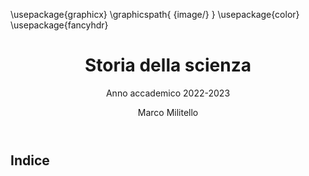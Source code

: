 ---
documentclass: article
fontsize: 12pt

header-includes: |
    \usepackage{graphicx}
    \graphicspath{ {image/} }
    \usepackage{color}
    \usepackage{fancyhdr}

title: Storia della scienza
subtitle: Anno accademico 2022-2023
author: Marco Militello

geometry:
    - a4paper
    - right=1cm
    - left=1cm
    - top=2.5cm
    - bottom=2cm

toc: true
toc-title: Indice
---
